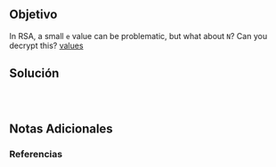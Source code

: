 ## Objetivo 

In RSA, a small `e` value can be problematic, but what about `N`? Can you decrypt this? [values](https://mercury.picoctf.net/static/2604f8b51a5cc62d38a3736938f19cef/values)

## Solución  
```java




```

## Notas Adicionales 

### Referencias
